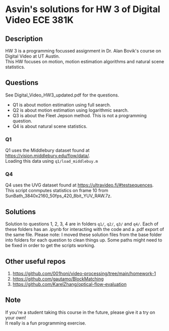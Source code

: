 # Asvin's solutions for HW 3 of Digital Video ECE 381K

## Description
HW 3 is a programming focussed assignment in Dr. Alan Bovik's course on Digital Video at UT Austin.  
This HW focuses on motion, motion estimation algorithms and natural scene statistics.  

## Questions
See Digital_Video_HW3_updated.pdf for the questions. 
* Q1 is about motion estimation using full search.
* Q2 is about motion estimation using logarithmic search.
* Q3 is about the Fleet Jepson method. This is not a programming question.
* Q4 is about natural scene statistics.

### Q1
Q1 uses the Middlebury dataset found at https://vision.middlebury.edu/flow/data/.  
Loading this data using `q1/load_middlebuy.m`

### Q4
Q4 uses the UVG dataset found at https://ultravideo.fi/#testsequences.  
This script conmputes statistics on frame 10 from SunBath_3840x2160_50fps_420_8bit_YUV_RAW.7z.    
 
## Solutions  
Solution to questions 1, 2, 3, 4 are in folders `q1/`, `q2/`, `q3/` and `q4/`. 
Each of these folders has an .ipynb for interacting with the code and a .pdf export of the same file.
Please note: I moved these solution files from the base folder into folders for each question to clean things up. Some paths might need to be fixed in order to get the scripts working.

## Other useful repos
1. https://github.com/001honi/video-processing/tree/main/homework-1 
2. https://github.com/gautamo/BlockMatching  
3. https://github.com/KarelZhang/optical-flow-evaluation  

## Note
If you're a student taking this course in the future, please give it a try on your own!  
It really is a fun programming exercise.
